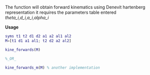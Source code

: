 The function will obtain forward kinematics using Denevit hartenberg representation
it requires the parameters table entered _theta_i,d_i,a_i,alpha_i_


**Usage**
```matlab
syms t1 t2 d1 d2 a1 a2 al1 al2
M=[t1 d1 a1 al1; t2 d2 a2 al2]

kine_forwards(M)

%_OR_

kine_forwards_m(M) % another implementation
```

